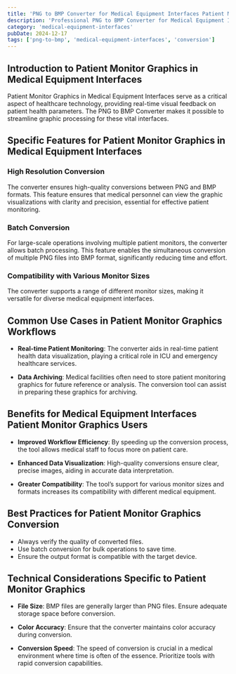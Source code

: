 ```yaml
---
title: 'PNG to BMP Converter for Medical Equipment Interfaces Patient Monitor Graphics'
description: 'Professional PNG to BMP Converter for Medical Equipment Interfaces Patient Monitor Graphics. Optimized for Medical Equipment Interfaces patient monitor graphics workflows.'
category: 'medical-equipment-interfaces'
pubDate: 2024-12-17
tags: ['png-to-bmp', 'medical-equipment-interfaces', 'conversion']
---
```


## Introduction to Patient Monitor Graphics in Medical Equipment Interfaces

Patient Monitor Graphics in Medical Equipment Interfaces serve as a critical aspect of healthcare technology, providing real-time visual feedback on patient health parameters. The PNG to BMP Converter makes it possible to streamline graphic processing for these vital interfaces.

## Specific Features for Patient Monitor Graphics in Medical Equipment Interfaces

### High Resolution Conversion

The converter ensures high-quality conversions between PNG and BMP formats. This feature ensures that medical personnel can view the graphic visualizations with clarity and precision, essential for effective patient monitoring.

### Batch Conversion

For large-scale operations involving multiple patient monitors, the converter allows batch processing. This feature enables the simultaneous conversion of multiple PNG files into BMP format, significantly reducing time and effort.

### Compatibility with Various Monitor Sizes

The converter supports a range of different monitor sizes, making it versatile for diverse medical equipment interfaces.

## Common Use Cases in Patient Monitor Graphics Workflows

- **Real-time Patient Monitoring**: The converter aids in real-time patient health data visualization, playing a critical role in ICU and emergency healthcare services.

- **Data Archiving**: Medical facilities often need to store patient monitoring graphics for future reference or analysis. The conversion tool can assist in preparing these graphics for archiving.

## Benefits for Medical Equipment Interfaces Patient Monitor Graphics Users

- **Improved Workflow Efficiency**: By speeding up the conversion process, the tool allows medical staff to focus more on patient care.

- **Enhanced Data Visualization**: High-quality conversions ensure clear, precise images, aiding in accurate data interpretation.

- **Greater Compatibility**: The tool’s support for various monitor sizes and formats increases its compatibility with different medical equipment.

## Best Practices for Patient Monitor Graphics Conversion

- Always verify the quality of converted files.
- Use batch conversion for bulk operations to save time.
- Ensure the output format is compatible with the target device.

## Technical Considerations Specific to Patient Monitor Graphics

- **File Size**: BMP files are generally larger than PNG files. Ensure adequate storage space before conversion.

- **Color Accuracy**: Ensure that the converter maintains color accuracy during conversion.

- **Conversion Speed**: The speed of conversion is crucial in a medical environment where time is often of the essence. Prioritize tools with rapid conversion capabilities.